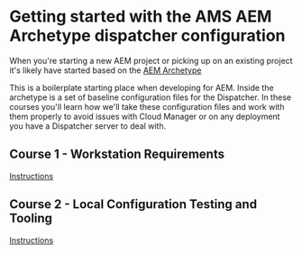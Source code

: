 # Getting started with the AMS AEM Archetype dispatcher configuration

When you're starting a new AEM project or picking up on an existing project it's likely have started based on the [AEM Archetype](https://github.com/adobe/aem-project-archetype)

This is a boilerplate starting place when developing for AEM.  Inside the archetype is a set of baseline configuration files for the Dispatcher.  In these courses you'll learn how we'll take these configuration files and work with them properly to avoid issues with Cloud Manager or on any deployment you have a Dispatcher server to deal with.

## Course 1 - Workstation Requirements

[ Instructions ](course1/)

## Course 2 - Local Configuration Testing and Tooling

[ Instructions ](course2/)